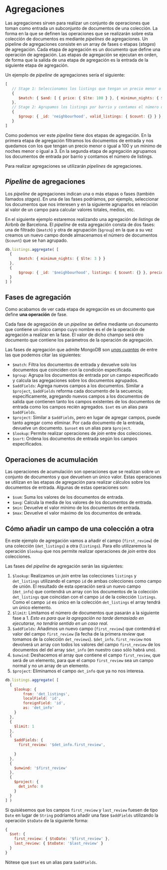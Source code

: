 # Agregaciones

Las agregaciones sirven para realizar un conjunto de operaciones que toman como entrada un subconjunto de documentos de una colección. La forma en la que se definen las operaciones que se realizarán sobre esta colección de documentos es mediante *pipelines* de agregaciones. Un pipeline de agregaciones consiste en un array de fases o etapas (*stages*) de agregación. Cada etapa de agregación es un documento que define una operación de agregación. Las etapas de agregación se ejecutan en orden, de forma que la salida de una etapa de agregación es la entrada de la siguiente etapa de agregación.

Un ejemplo de *pipeline* de agregaciones sería el siguiente:

```javascript
[
   // Stage 1: Seleccionamos los listings que tengan un precio menor o igual a 100 y un mínimo de noches menor o igual a 3.
   {
      $match: { $and: [ { price: { $lte: 100 } }, { minimun_nights: { $lte: 3 } } ] }
   },
   // Stage 2: Agrupamos los listings por barrio y contamos el número de listings válidos.
   {
      $group: { _id: 'neighbourhood', valid_listings: { $count: {} } }
   }
]
```

Como podemos ver este *pipeline* tiene dos etapas de agregación. En la primera etapa de agregación filtramos los documentos de entrada y nos quedamos con los que tengan un precio menor o igual a 100 y un mínimo de noches menor o igual a 3. En la segunda etapa de agregación agrupamos los documentos de entrada por barrio y contamos el número de listings.

Para realizar agregaciones se utilizarán *pipelines* de agregaciones.

## *Pipeline* de agregaciones

Los *pipeline* de agregaciones indican una o más etapas o fases (también llamados *stages*). En una de las fases podríamos, por ejemplo, seleccionar los documentos que nos interesen y en la siguiente agruparlos en relación al valor de un campo para calcular valores totales, medios, etc.

En el siguiente ejemplo estaremos realizando una agregación de *listings* de Airbnb de Barcelona. El *pipeline* de esta agregación consta de dos fases: una de filtrado (`$match`) y otra de agrupación (`$group`) en la que a su vez creamos un nuevo campo donde almacenamos el número de documentos (`$count`) que se han agrupado.

```javascript
db.listings.aggregate( [
  {
      $match: { minimum_nights: { $lte: 3 } }
  },
  {
      $group: { _id: '$neighbourhood', listings: { $count: {} }, precio_medio: { $avg: '$price' } } 
  }
] )
```

## Fases de agregación

Como acabamos de ver cada etapa de agregación es un documento que define **una operación** de fase.

Cada fase de agregación de un *pipeline* se define mediante un documento que contiene un único campo cuyo nombre es el de la operación de agregación a realizar en la fase. El valor de dicho champo será otro documento que contiene los parámetros de la operación de agregación.

Las fases de agregación que admite MongoDB son [*unas cuantas*](https://www.mongodb.com/docs/manual/reference/operator/aggregation-pipeline/) de entre las que podemos citar las siguientes:

* `$match`: Filtra los documentos de entrada y devuelve solo los documentos que coinciden con la condición especificada.
* `$group`: Agrupa los documentos de entrada por un campo especificado y calcula las agregaciones sobre los documentos agrupados.
* `$addFields`: Agrega nuevos campos a los documentos. Similar a `$project`, `$addFields` reforma cada documento de la secuencia; específicamente, agregando nuevos campos a los documentos de salida que contienen tanto los campos existentes de los documentos de entrada como los campos recién agregados. `$set` es un alias para `$addFields`.
* `$project`: Similar a `$addFields`, pero en lugar de agregar campos, puede tanto agregar como eliminar. Por cada documento de la entrada, devuelve un documento. `$unset` es un alias para `$project`.
* `$lookup`: Permite realizar operaciones de *join* entre dos colecciones.
* `$sort`: Ordena los documentos de entrada según los campos especificados.

## Operaciones de acumulación

Las operaciones de acumulación son operaciones que se realizan sobre un conjunto de documentos y que devuelven un único valor. Estas operaciones se utilizan en las etapas de agregación para realizar cálculos sobre los documentos de entrada. Algunas de estas operaciones son:

* `$sum`: Suma los valores de los documentos de entrada.
* `$avg`: Calcula la media de los valores de los documentos de entrada.
* `$min`: Devuelve el valor mínimo de los documentos de entrada.
* `$max`: Devuelve el valor máximo de los documentos de entrada.

## Cómo añadir un campo de una colección a otra

En este ejemplo de agregación vamos a añadir el campo (`first_review`) de una colección (`det_listings`) a otra (`listings`). Para ello utilizaremos la operación `$lookup` que nos permite realizar operaciones de *join* entre dos colecciones.

Las fases del *pipeline* de agregación serán las siguientes:

1. `$lookup`: Realizamos un *join* entre las colecciones `listings` y `det_listings` utilizando el campo `id` de ambas colecciones como campo de unión. El resultado de esta operación será un nuevo campo (`det_info`) que contendrá un array con los documentos de la colección `det_listings` que coincidan con el campo `id` de la colección `listings`. Como el campo `id` es único en la colección `det_listings` el array tendrá un único elemento.
2. `$limit`: Limitamos el número de documentos que pasarán a la siguiente fase a 1. *Esto es para que la agregación no tarde demasiado en ejecutarse, no tendría sentido en un caso real.*
3. `$addFields`: Añadimos un nuevo campo (`first_review`) que contendrá el valor del campo `first_review` (la fecha de la primera *review* que tomamos de la colección `det_reviews`). `$det_info.first_review` nos devolverá un array con todos los valores del campo `first_review` de los documentos del del array `$det_info` (en nuestro caso sólo habrá uno).
4. `$unwind`: Deshacemos el array que contiene el campo `first_review`, que será de un elemento, para que el campo `first_review` sea un campo normal y no un array de un elemento.
5. `$project`: Eliminamos el campo `det_info` que ya no nos interesa.

```javascript
db.listings.aggregate( [
  {
    $lookup: {
        from: 'det_listings',
        localField: 'id',
        foreignField: 'id',
        as: 'det_info'
    }
  },
  {
    $limit: 1
  },
  {
    $addFields: {
      first_review: '$det_info.first_review',
      
    }
  },
  {
    $unwind: '$first_review'
  },
  {
    $project: {
      det_info: 0
    }
  }
] )
```

Si quisiésemos que los campos `first_review` y `last_review` fuesen de tipo `Date` en lugar de `String` podríamos añadir una fase `$addFields` utilizando la operación `$toDate` de la siguiente forma:

```javascript
{ 
  $set: {
    first_review: { $toDate: '$first_review' },
    last_review: { $toDate: '$last_review' }
  } 
}
```

Nótese que `$set` es un alias para `$addFields`.
